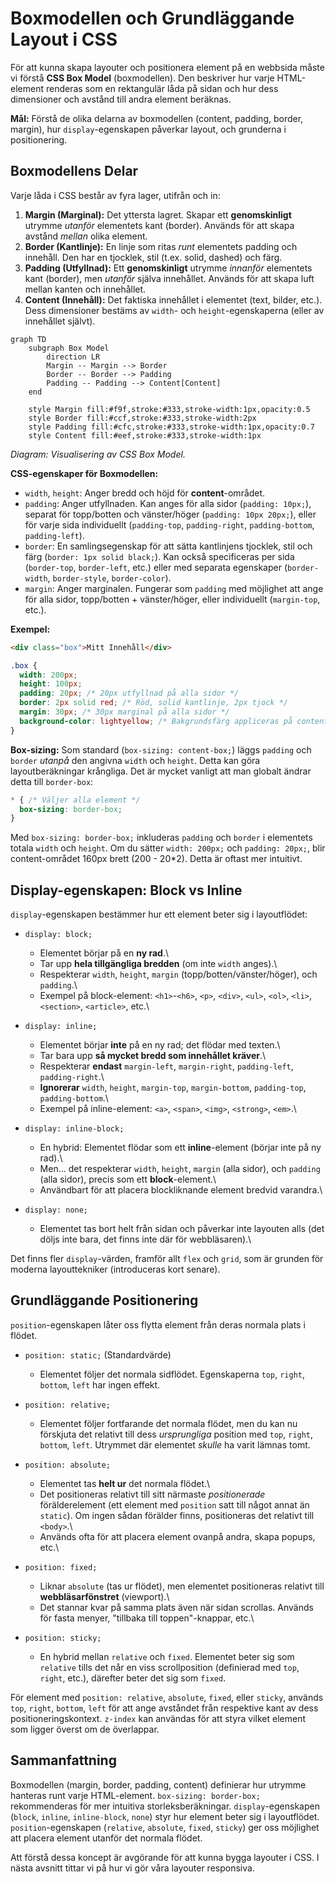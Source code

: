 # Boxmodellen och Grundläggande Layout i CSS

För att kunna skapa layouter och positionera element på en webbsida måste vi förstå **CSS Box Model** (boxmodellen). Den beskriver hur varje HTML-element renderas som en rektangulär låda på sidan och hur dess dimensioner och avstånd till andra element beräknas.

**Mål:** Förstå de olika delarna av boxmodellen (content, padding, border, margin), hur `display`-egenskapen påverkar layout, och grunderna i positionering.

## Boxmodellens Delar

Varje låda i CSS består av fyra lager, utifrån och in:

1.  **Margin (Marginal):** Det yttersta lagret. Skapar ett **genomskinligt** utrymme *utanför* elementets kant (border). Används för att skapa avstånd *mellan* olika element.
2.  **Border (Kantlinje):** En linje som ritas *runt* elementets padding och innehåll. Den har en tjocklek, stil (t.ex. solid, dashed) och färg.
3.  **Padding (Utfyllnad):** Ett **genomskinligt** utrymme *innanför* elementets kant (border), men *utanför* själva innehållet. Används för att skapa luft mellan kanten och innehållet.
4.  **Content (Innehåll):** Det faktiska innehållet i elementet (text, bilder, etc.). Dess dimensioner bestäms av `width`- och `height`-egenskaperna (eller av innehållet självt).

```mermaid
graph TD
    subgraph Box Model
        direction LR
        Margin -- Margin --> Border
        Border -- Border --> Padding
        Padding -- Padding --> Content[Content]
    end

    style Margin fill:#f9f,stroke:#333,stroke-width:1px,opacity:0.5
    style Border fill:#ccf,stroke:#333,stroke-width:2px
    style Padding fill:#cfc,stroke:#333,stroke-width:1px,opacity:0.7
    style Content fill:#eef,stroke:#333,stroke-width:1px

```
*Diagram: Visualisering av CSS Box Model.* 

**CSS-egenskaper för Boxmodellen:**

*   `width`, `height`: Anger bredd och höjd för **content**-området.
*   `padding`: Anger utfyllnaden. Kan anges för alla sidor (`padding: 10px;`), separat för topp/botten och vänster/höger (`padding: 10px 20px;`), eller för varje sida individuellt (`padding-top`, `padding-right`, `padding-bottom`, `padding-left`).
*   `border`: En samlingsegenskap för att sätta kantlinjens tjocklek, stil och färg (`border: 1px solid black;`). Kan också specificeras per sida (`border-top`, `border-left`, etc.) eller med separata egenskaper (`border-width`, `border-style`, `border-color`).
*   `margin`: Anger marginalen. Fungerar som `padding` med möjlighet att ange för alla sidor, topp/botten + vänster/höger, eller individuellt (`margin-top`, etc.).

**Exempel:**

```html
<div class="box">Mitt Innehåll</div>
```

```css
.box {
  width: 200px;
  height: 100px;
  padding: 20px; /* 20px utfyllnad på alla sidor */
  border: 2px solid red; /* Röd, solid kantlinje, 2px tjock */
  margin: 30px; /* 30px marginal på alla sidor */
  background-color: lightyellow; /* Bakgrundsfärg appliceras på content + padding */
}
```

**Box-sizing:** Som standard (`box-sizing: content-box;`) läggs `padding` och `border` *utanpå* den angivna `width` och `height`. Detta kan göra layoutberäkningar krångliga. Det är mycket vanligt att man globalt ändrar detta till `border-box`:

```css
* { /* Väljer alla element */
  box-sizing: border-box;
}
```

Med `box-sizing: border-box;` inkluderas `padding` och `border` i elementets totala `width` och `height`. Om du sätter `width: 200px;` och `padding: 20px;`, blir content-området 160px brett (200 - 20*2). Detta är oftast mer intuitivt.

## Display-egenskapen: Block vs Inline

`display`-egenskapen bestämmer hur ett element beter sig i layoutflödet:

*   `display: block;`
    *   Elementet börjar på en **ny rad**.\
    *   Tar upp **hela tillgängliga bredden** (om inte `width` anges).\
    *   Respekterar `width`, `height`, `margin` (topp/botten/vänster/höger), och `padding`.\
    *   Exempel på block-element: `<h1>`-`<h6>`, `<p>`, `<div>`, `<ul>`, `<ol>`, `<li>`, `<section>`, `<article>`, etc.\

*   `display: inline;`
    *   Elementet börjar **inte** på en ny rad; det flödar med texten.\
    *   Tar bara upp **så mycket bredd som innehållet kräver**.\
    *   Respekterar **endast** `margin-left`, `margin-right`, `padding-left`, `padding-right`.\
    *   **Ignorerar** `width`, `height`, `margin-top`, `margin-bottom`, `padding-top`, `padding-bottom`.\
    *   Exempel på inline-element: `<a>`, `<span>`, `<img>`, `<strong>`, `<em>`.\

*   `display: inline-block;`
    *   En hybrid: Elementet flödar som ett **inline**-element (börjar inte på ny rad).\
    *   Men... det respekterar `width`, `height`, `margin` (alla sidor), och `padding` (alla sidor), precis som ett **block**-element.\
    *   Användbart för att placera blockliknande element bredvid varandra.\

*   `display: none;`
    *   Elementet tas bort helt från sidan och påverkar inte layouten alls (det döljs inte bara, det finns inte där för webbläsaren).\

Det finns fler `display`-värden, framför allt `flex` och `grid`, som är grunden för moderna layouttekniker (introduceras kort senare).

## Grundläggande Positionering

`position`-egenskapen låter oss flytta element från deras normala plats i flödet.

*   `position: static;` (Standardvärde)
    *   Elementet följer det normala sidflödet. Egenskaperna `top`, `right`, `bottom`, `left` har ingen effekt.

*   `position: relative;`
    *   Elementet följer fortfarande det normala flödet, men du kan nu förskjuta det relativt till dess *ursprungliga* position med `top`, `right`, `bottom`, `left`. Utrymmet där elementet *skulle* ha varit lämnas tomt.

*   `position: absolute;`
    *   Elementet tas **helt ur** det normala flödet.\
    *   Det positioneras relativt till sitt närmaste *positionerade* förälderelement (ett element med `position` satt till något annat än `static`). Om ingen sådan förälder finns, positioneras det relativt till `<body>`.\
    *   Används ofta för att placera element ovanpå andra, skapa popups, etc.\

*   `position: fixed;`
    *   Liknar `absolute` (tas ur flödet), men elementet positioneras relativt till **webbläsarfönstret** (viewport).\
    *   Det stannar kvar på samma plats även när sidan scrollas. Används för fasta menyer, "tillbaka till toppen"-knappar, etc.\

*   `position: sticky;`
    *   En hybrid mellan `relative` och `fixed`. Elementet beter sig som `relative` tills det når en viss scrollposition (definierad med `top`, `right`, etc.), därefter beter det sig som `fixed`.

För element med `position: relative`, `absolute`, `fixed`, eller `sticky`, används `top`, `right`, `bottom`, `left` för att ange avståndet från respektive kant av dess positioneringskontext. `z-index` kan användas för att styra vilket element som ligger överst om de överlappar.

## Sammanfattning

Boxmodellen (margin, border, padding, content) definierar hur utrymme hanteras runt varje HTML-element. `box-sizing: border-box;` rekommenderas för mer intuitiva storleksberäkningar. `display`-egenskapen (`block`, `inline`, `inline-block`, `none`) styr hur element beter sig i layoutflödet. `position`-egenskapen (`relative`, `absolute`, `fixed`, `sticky`) ger oss möjlighet att placera element utanför det normala flödet.

Att förstå dessa koncept är avgörande för att kunna bygga layouter i CSS. I nästa avsnitt tittar vi på hur vi gör våra layouter responsiva.
